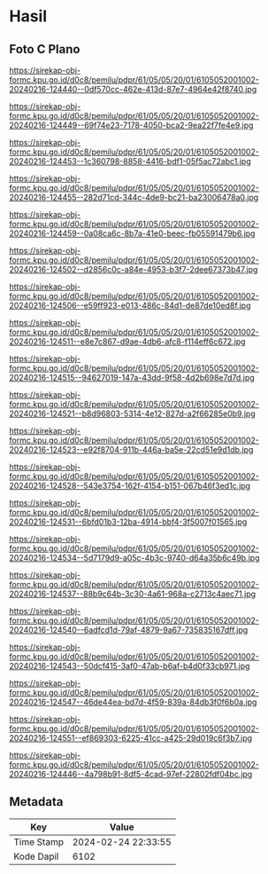# Hasil

## Foto C Plano

https://sirekap-obj-formc.kpu.go.id/d0c8/pemilu/pdpr/61/05/05/20/01/6105052001002-20240216-124440--0df570cc-462e-413d-87e7-4964e42f8740.jpg

https://sirekap-obj-formc.kpu.go.id/d0c8/pemilu/pdpr/61/05/05/20/01/6105052001002-20240216-124449--69f74e23-7178-4050-bca2-9ea22f7fe4e9.jpg

https://sirekap-obj-formc.kpu.go.id/d0c8/pemilu/pdpr/61/05/05/20/01/6105052001002-20240216-124453--1c360798-8858-4416-bdf1-05f5ac72abc1.jpg

https://sirekap-obj-formc.kpu.go.id/d0c8/pemilu/pdpr/61/05/05/20/01/6105052001002-20240216-124455--282d71cd-344c-4de9-bc21-ba23006478a0.jpg

https://sirekap-obj-formc.kpu.go.id/d0c8/pemilu/pdpr/61/05/05/20/01/6105052001002-20240216-124459--0a08ca6c-8b7a-41e0-beec-fb05591479b6.jpg

https://sirekap-obj-formc.kpu.go.id/d0c8/pemilu/pdpr/61/05/05/20/01/6105052001002-20240216-124502--d2856c0c-a84e-4953-b3f7-2dee67373b47.jpg

https://sirekap-obj-formc.kpu.go.id/d0c8/pemilu/pdpr/61/05/05/20/01/6105052001002-20240216-124506--e59ff923-e013-486c-84d1-de87de10ed8f.jpg

https://sirekap-obj-formc.kpu.go.id/d0c8/pemilu/pdpr/61/05/05/20/01/6105052001002-20240216-124511--e8e7c867-d9ae-4db6-afc8-f114eff6c672.jpg

https://sirekap-obj-formc.kpu.go.id/d0c8/pemilu/pdpr/61/05/05/20/01/6105052001002-20240216-124515--94627019-147a-43dd-9f58-4d2b698e7d7d.jpg

https://sirekap-obj-formc.kpu.go.id/d0c8/pemilu/pdpr/61/05/05/20/01/6105052001002-20240216-124521--b8d96803-5314-4e12-827d-a2f66285e0b9.jpg

https://sirekap-obj-formc.kpu.go.id/d0c8/pemilu/pdpr/61/05/05/20/01/6105052001002-20240216-124523--e92f8704-911b-446a-ba5e-22cd51e9d1db.jpg

https://sirekap-obj-formc.kpu.go.id/d0c8/pemilu/pdpr/61/05/05/20/01/6105052001002-20240216-124528--543e3754-162f-4154-b151-067b46f3ed1c.jpg

https://sirekap-obj-formc.kpu.go.id/d0c8/pemilu/pdpr/61/05/05/20/01/6105052001002-20240216-124531--6bfd01b3-12ba-4914-bbf4-3f5007f01565.jpg

https://sirekap-obj-formc.kpu.go.id/d0c8/pemilu/pdpr/61/05/05/20/01/6105052001002-20240216-124534--5d7179d9-a05c-4b3c-9740-d64a35b6c49b.jpg

https://sirekap-obj-formc.kpu.go.id/d0c8/pemilu/pdpr/61/05/05/20/01/6105052001002-20240216-124537--88b9c64b-3c30-4a61-968a-c2713c4aec71.jpg

https://sirekap-obj-formc.kpu.go.id/d0c8/pemilu/pdpr/61/05/05/20/01/6105052001002-20240216-124540--6adfcd1d-79af-4879-9a67-735835167dff.jpg

https://sirekap-obj-formc.kpu.go.id/d0c8/pemilu/pdpr/61/05/05/20/01/6105052001002-20240216-124543--50dcf415-3af0-47ab-b6af-b4d0f33cb971.jpg

https://sirekap-obj-formc.kpu.go.id/d0c8/pemilu/pdpr/61/05/05/20/01/6105052001002-20240216-124547--46de44ea-bd7d-4f59-839a-84db3f0f6b0a.jpg

https://sirekap-obj-formc.kpu.go.id/d0c8/pemilu/pdpr/61/05/05/20/01/6105052001002-20240216-124551--ef869303-6225-41cc-a425-29d019c6f3b7.jpg

https://sirekap-obj-formc.kpu.go.id/d0c8/pemilu/pdpr/61/05/05/20/01/6105052001002-20240216-124446--4a798b91-8df5-4cad-97ef-22802fdf04bc.jpg


## Metadata

| Key        | Value               |
| ---------- | ------------------- |
| Time Stamp | 2024-02-24 22:33:55 |
| Kode Dapil | 6102                |



